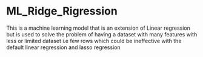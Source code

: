 # ML_Ridge_Rigression
This is a machine learning model that is an extension of Linear regression but is used to solve the problem of having a dataset with many features with less or limited dataset i.e few rows which could be ineffective with the default linear regression and lasso regression
